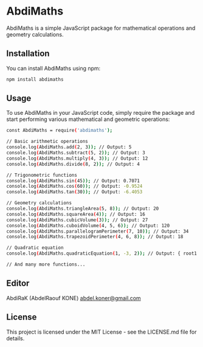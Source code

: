 

# AbdiMaths

AbdiMaths is a simple JavaScript package for mathematical operations and geometry calculations.

## Installation

You can install AbdiMaths using npm:

```bash
npm install abdimaths
```

## Usage 
To use AbdiMaths in your JavaScript code, simply require the package and start performing various mathematical and geometric operations:

```bash
const AbdiMaths = require('abdimaths');

// Basic arithmetic operations
console.log(AbdiMaths.add(2, 3)); // Output: 5
console.log(AbdiMaths.subtract(5, 2)); // Output: 3
console.log(AbdiMaths.multiply(4, 3)); // Output: 12
console.log(AbdiMaths.divide(8, 2)); // Output: 4

// Trigonometric functions
console.log(AbdiMaths.sin(45)); // Output: 0.7071
console.log(AbdiMaths.cos(60)); // Output: -0.9524
console.log(AbdiMaths.tan(30)); // Output: -6.4053

// Geometry calculations
console.log(AbdiMaths.triangleArea(5, 8)); // Output: 20
console.log(AbdiMaths.squareArea(4)); // Output: 16
console.log(AbdiMaths.cubicVolume(3)); // Output: 27
console.log(AbdiMaths.cuboidVolume(4, 5, 6)); // Output: 120
console.log(AbdiMaths.parallelogramPerimeter(7, 10)); // Output: 34
console.log(AbdiMaths.trapezoidPerimeter(4, 6, 8)); // Output: 18

// Quadratic equation
console.log(AbdiMaths.quadraticEquation(1, -3, 2)); // Output: { root1: 2, root2: 1 }

// And many more functions...
```

## Editor 

AbdiRaK (AbdelRaouf KONE) abdel.koner@gmail.com

## License

This project is licensed under the MIT License - see the LICENSE.md file for details.

